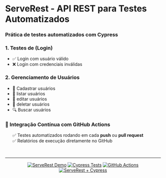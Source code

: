 <h1>ServeRest - API REST para Testes Automatizados</h1>

### Prática de testes automatizados com Cypress
###  1. Testes de (Login)
<ul>
<li>✅ Login com usuário válido
<li>❌ Login com credenciais inválidas
</ul>

### 2. Gerenciamento de Usuários
<ul>
<li>👥 Cadastrar usuários
<li>👥 listar usuários
<li>👥 editar usuários
<li>👥 deletar usuários
<li>🔍 Buscar usuários
</ul>

### 🔧 Integração Contínua com GitHub Actions
<ul>
✅ Testes automatizados rodando em cada <b>push</b> ou <b>pull request</b><br>
✅ Relatórios de execução diretamente no GitHub
</ul><br>

<div align="center"><hr>

[![ServeRest Demo](https://img.shields.io/badge/API-ServeRest-brightgreen)](https://serverest.dev)
[![Cypress Tests](https://img.shields.io/badge/Tested%20with-Cypress-04C38E.svg)](https://www.cypress.io/)
[![GitHub Actions](https://img.shields.io/badge/GitHub%20Actions-Automated%20Tests-2088FF.svg)](https://github.com/features/actions)
[![ServeRest + Cypress](https://img.shields.io/badge/API%20Tested-ServeRest%20%7C%20Cypress-04C38E)](https://serverest.dev)

